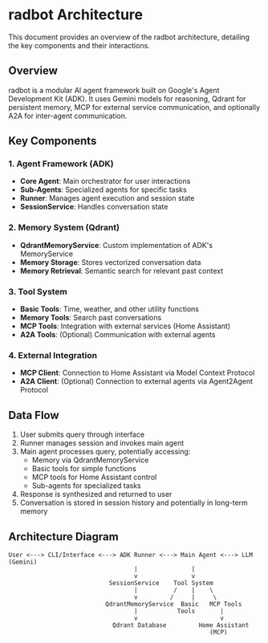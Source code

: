 # radbot Architecture

This document provides an overview of the radbot architecture, detailing the key components and their interactions.

## Overview

radbot is a modular AI agent framework built on Google's Agent Development Kit (ADK). It uses Gemini models for reasoning, Qdrant for persistent memory, MCP for external service communication, and optionally A2A for inter-agent communication.

## Key Components

### 1. Agent Framework (ADK)

- **Core Agent**: Main orchestrator for user interactions
- **Sub-Agents**: Specialized agents for specific tasks
- **Runner**: Manages agent execution and session state
- **SessionService**: Handles conversation state

### 2. Memory System (Qdrant)

- **QdrantMemoryService**: Custom implementation of ADK's MemoryService
- **Memory Storage**: Stores vectorized conversation data
- **Memory Retrieval**: Semantic search for relevant past context

### 3. Tool System

- **Basic Tools**: Time, weather, and other utility functions
- **Memory Tools**: Search past conversations
- **MCP Tools**: Integration with external services (Home Assistant)
- **A2A Tools**: (Optional) Communication with external agents

### 4. External Integration

- **MCP Client**: Connection to Home Assistant via Model Context Protocol
- **A2A Client**: (Optional) Connection to external agents via Agent2Agent Protocol

## Data Flow

1. User submits query through interface
2. Runner manages session and invokes main agent
3. Main agent processes query, potentially accessing:
   - Memory via QdrantMemoryService
   - Basic tools for simple functions
   - MCP tools for Home Assistant control
   - Sub-agents for specialized tasks
4. Response is synthesized and returned to user
5. Conversation is stored in session history and potentially in long-term memory

## Architecture Diagram

```
User <---> CLI/Interface <---> ADK Runner <---> Main Agent <---> LLM (Gemini)
                                   |               |
                                   v               v
                            SessionService    Tool System
                                   |          /    |    \
                                   v         /     |     \
                           QdrantMemoryService  Basic   MCP Tools
                                   |           Tools       |
                                   v                       v
                             Qdrant Database         Home Assistant
                                                        (MCP)
```